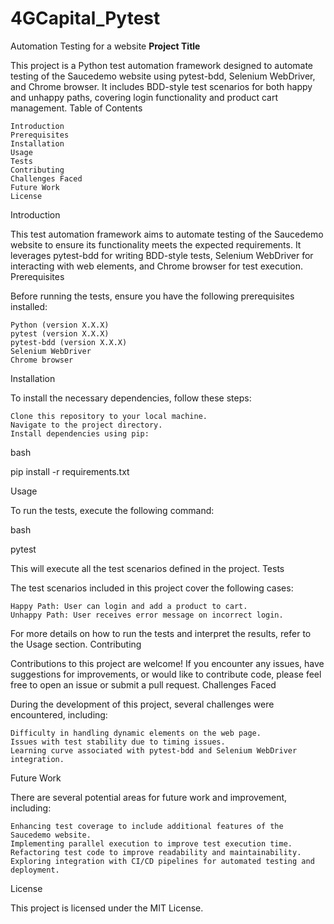 # 4GCapital_Pytest
Automation Testing for a website
**Project Title**

This project is a Python test automation framework designed to automate testing of the Saucedemo website using pytest-bdd, Selenium WebDriver, and Chrome browser. It includes BDD-style test scenarios for both happy and unhappy paths, covering login functionality and product cart management.
Table of Contents

    Introduction
    Prerequisites
    Installation
    Usage
    Tests
    Contributing
    Challenges Faced
    Future Work
    License

Introduction

This test automation framework aims to automate testing of the Saucedemo website to ensure its functionality meets the expected requirements. It leverages pytest-bdd for writing BDD-style tests, Selenium WebDriver for interacting with web elements, and Chrome browser for test execution.
Prerequisites

Before running the tests, ensure you have the following prerequisites installed:

    Python (version X.X.X)
    pytest (version X.X.X)
    pytest-bdd (version X.X.X)
    Selenium WebDriver
    Chrome browser

Installation

To install the necessary dependencies, follow these steps:

    Clone this repository to your local machine.
    Navigate to the project directory.
    Install dependencies using pip:

bash

pip install -r requirements.txt

Usage

To run the tests, execute the following command:

bash

pytest

This will execute all the test scenarios defined in the project.
Tests

The test scenarios included in this project cover the following cases:

    Happy Path: User can login and add a product to cart.
    Unhappy Path: User receives error message on incorrect login.

For more details on how to run the tests and interpret the results, refer to the Usage section.
Contributing

Contributions to this project are welcome! If you encounter any issues, have suggestions for improvements, or would like to contribute code, please feel free to open an issue or submit a pull request.
Challenges Faced

During the development of this project, several challenges were encountered, including:

    Difficulty in handling dynamic elements on the web page.
    Issues with test stability due to timing issues.
    Learning curve associated with pytest-bdd and Selenium WebDriver integration.

Future Work

There are several potential areas for future work and improvement, including:

    Enhancing test coverage to include additional features of the Saucedemo website.
    Implementing parallel execution to improve test execution time.
    Refactoring test code to improve readability and maintainability.
    Exploring integration with CI/CD pipelines for automated testing and deployment.

License

This project is licensed under the MIT License.
